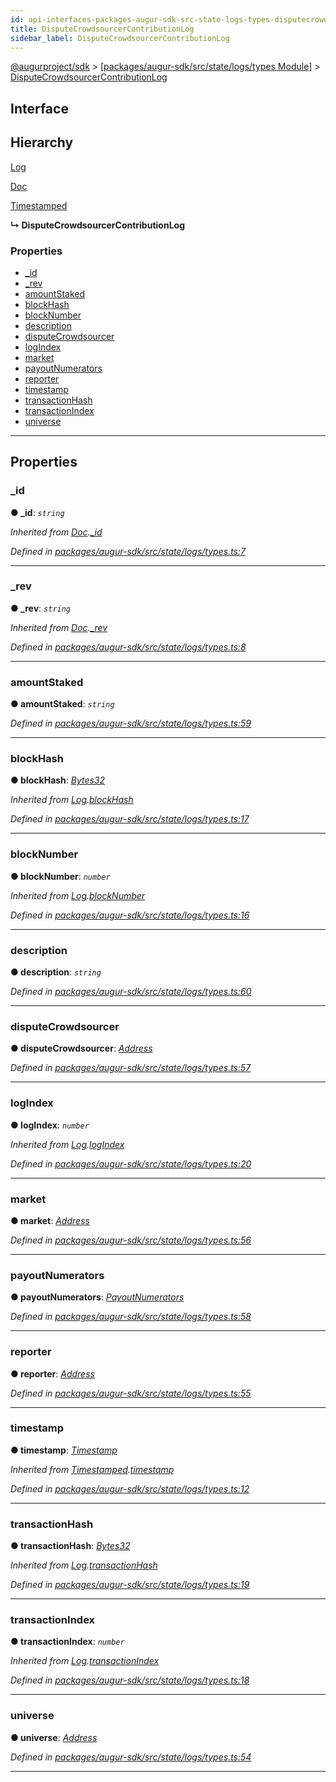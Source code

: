 ```yaml
---
id: api-interfaces-packages-augur-sdk-src-state-logs-types-disputecrowdsourcercontributionlog
title: DisputeCrowdsourcerContributionLog
sidebar_label: DisputeCrowdsourcerContributionLog
---
```


[@augurproject/sdk](api-readme.md) > [[packages/augur-sdk/src/state/logs/types Module]](api-modules-packages-augur-sdk-src-state-logs-types-module.md) > [DisputeCrowdsourcerContributionLog](api-interfaces-packages-augur-sdk-src-state-logs-types-disputecrowdsourcercontributionlog.md)

## Interface

## Hierarchy

 [Log](api-interfaces-packages-augur-sdk-src-state-logs-types-log.md)

 [Doc](api-interfaces-packages-augur-sdk-src-state-logs-types-doc.md)

 [Timestamped](api-interfaces-packages-augur-sdk-src-state-logs-types-timestamped.md)

**↳ DisputeCrowdsourcerContributionLog**

### Properties

* [_id](api-interfaces-packages-augur-sdk-src-state-logs-types-disputecrowdsourcercontributionlog.md#_id)
* [_rev](api-interfaces-packages-augur-sdk-src-state-logs-types-disputecrowdsourcercontributionlog.md#_rev)
* [amountStaked](api-interfaces-packages-augur-sdk-src-state-logs-types-disputecrowdsourcercontributionlog.md#amountstaked)
* [blockHash](api-interfaces-packages-augur-sdk-src-state-logs-types-disputecrowdsourcercontributionlog.md#blockhash)
* [blockNumber](api-interfaces-packages-augur-sdk-src-state-logs-types-disputecrowdsourcercontributionlog.md#blocknumber)
* [description](api-interfaces-packages-augur-sdk-src-state-logs-types-disputecrowdsourcercontributionlog.md#description)
* [disputeCrowdsourcer](api-interfaces-packages-augur-sdk-src-state-logs-types-disputecrowdsourcercontributionlog.md#disputecrowdsourcer)
* [logIndex](api-interfaces-packages-augur-sdk-src-state-logs-types-disputecrowdsourcercontributionlog.md#logindex)
* [market](api-interfaces-packages-augur-sdk-src-state-logs-types-disputecrowdsourcercontributionlog.md#market)
* [payoutNumerators](api-interfaces-packages-augur-sdk-src-state-logs-types-disputecrowdsourcercontributionlog.md#payoutnumerators)
* [reporter](api-interfaces-packages-augur-sdk-src-state-logs-types-disputecrowdsourcercontributionlog.md#reporter)
* [timestamp](api-interfaces-packages-augur-sdk-src-state-logs-types-disputecrowdsourcercontributionlog.md#timestamp)
* [transactionHash](api-interfaces-packages-augur-sdk-src-state-logs-types-disputecrowdsourcercontributionlog.md#transactionhash)
* [transactionIndex](api-interfaces-packages-augur-sdk-src-state-logs-types-disputecrowdsourcercontributionlog.md#transactionindex)
* [universe](api-interfaces-packages-augur-sdk-src-state-logs-types-disputecrowdsourcercontributionlog.md#universe)

---

## Properties

<a id="_id"></a>

###  _id

**● _id**: *`string`*

*Inherited from [Doc](api-interfaces-packages-augur-sdk-src-state-logs-types-doc.md).[_id](api-interfaces-packages-augur-sdk-src-state-logs-types-doc.md#_id)*

*Defined in [packages/augur-sdk/src/state/logs/types.ts:7](https://github.com/AugurProject/augur/blob/bae2172ca0/packages/augur-sdk/src/state/logs/types.ts#L7)*

___
<a id="_rev"></a>

###  _rev

**● _rev**: *`string`*

*Inherited from [Doc](api-interfaces-packages-augur-sdk-src-state-logs-types-doc.md).[_rev](api-interfaces-packages-augur-sdk-src-state-logs-types-doc.md#_rev)*

*Defined in [packages/augur-sdk/src/state/logs/types.ts:8](https://github.com/AugurProject/augur/blob/bae2172ca0/packages/augur-sdk/src/state/logs/types.ts#L8)*

___
<a id="amountstaked"></a>

###  amountStaked

**● amountStaked**: *`string`*

*Defined in [packages/augur-sdk/src/state/logs/types.ts:59](https://github.com/AugurProject/augur/blob/bae2172ca0/packages/augur-sdk/src/state/logs/types.ts#L59)*

___
<a id="blockhash"></a>

###  blockHash

**● blockHash**: *[Bytes32](api-modules-packages-augur-sdk-src-state-logs-types-module.md#bytes32)*

*Inherited from [Log](api-interfaces-packages-augur-sdk-src-state-logs-types-log.md).[blockHash](api-interfaces-packages-augur-sdk-src-state-logs-types-log.md#blockhash)*

*Defined in [packages/augur-sdk/src/state/logs/types.ts:17](https://github.com/AugurProject/augur/blob/bae2172ca0/packages/augur-sdk/src/state/logs/types.ts#L17)*

___
<a id="blocknumber"></a>

###  blockNumber

**● blockNumber**: *`number`*

*Inherited from [Log](api-interfaces-packages-augur-sdk-src-state-logs-types-log.md).[blockNumber](api-interfaces-packages-augur-sdk-src-state-logs-types-log.md#blocknumber)*

*Defined in [packages/augur-sdk/src/state/logs/types.ts:16](https://github.com/AugurProject/augur/blob/bae2172ca0/packages/augur-sdk/src/state/logs/types.ts#L16)*

___
<a id="description"></a>

###  description

**● description**: *`string`*

*Defined in [packages/augur-sdk/src/state/logs/types.ts:60](https://github.com/AugurProject/augur/blob/bae2172ca0/packages/augur-sdk/src/state/logs/types.ts#L60)*

___
<a id="disputecrowdsourcer"></a>

###  disputeCrowdsourcer

**● disputeCrowdsourcer**: *[Address](api-modules-packages-augur-sdk-src-state-logs-types-module.md#address)*

*Defined in [packages/augur-sdk/src/state/logs/types.ts:57](https://github.com/AugurProject/augur/blob/bae2172ca0/packages/augur-sdk/src/state/logs/types.ts#L57)*

___
<a id="logindex"></a>

###  logIndex

**● logIndex**: *`number`*

*Inherited from [Log](api-interfaces-packages-augur-sdk-src-state-logs-types-log.md).[logIndex](api-interfaces-packages-augur-sdk-src-state-logs-types-log.md#logindex)*

*Defined in [packages/augur-sdk/src/state/logs/types.ts:20](https://github.com/AugurProject/augur/blob/bae2172ca0/packages/augur-sdk/src/state/logs/types.ts#L20)*

___
<a id="market"></a>

###  market

**● market**: *[Address](api-modules-packages-augur-sdk-src-state-logs-types-module.md#address)*

*Defined in [packages/augur-sdk/src/state/logs/types.ts:56](https://github.com/AugurProject/augur/blob/bae2172ca0/packages/augur-sdk/src/state/logs/types.ts#L56)*

___
<a id="payoutnumerators"></a>

###  payoutNumerators

**● payoutNumerators**: *[PayoutNumerators](api-modules-packages-augur-sdk-src-state-logs-types-module.md#payoutnumerators)*

*Defined in [packages/augur-sdk/src/state/logs/types.ts:58](https://github.com/AugurProject/augur/blob/bae2172ca0/packages/augur-sdk/src/state/logs/types.ts#L58)*

___
<a id="reporter"></a>

###  reporter

**● reporter**: *[Address](api-modules-packages-augur-sdk-src-state-logs-types-module.md#address)*

*Defined in [packages/augur-sdk/src/state/logs/types.ts:55](https://github.com/AugurProject/augur/blob/bae2172ca0/packages/augur-sdk/src/state/logs/types.ts#L55)*

___
<a id="timestamp"></a>

###  timestamp

**● timestamp**: *[Timestamp](api-modules-packages-augur-sdk-src-state-logs-types-module.md#timestamp)*

*Inherited from [Timestamped](api-interfaces-packages-augur-sdk-src-state-logs-types-timestamped.md).[timestamp](api-interfaces-packages-augur-sdk-src-state-logs-types-timestamped.md#timestamp)*

*Defined in [packages/augur-sdk/src/state/logs/types.ts:12](https://github.com/AugurProject/augur/blob/bae2172ca0/packages/augur-sdk/src/state/logs/types.ts#L12)*

___
<a id="transactionhash"></a>

###  transactionHash

**● transactionHash**: *[Bytes32](api-modules-packages-augur-sdk-src-state-logs-types-module.md#bytes32)*

*Inherited from [Log](api-interfaces-packages-augur-sdk-src-state-logs-types-log.md).[transactionHash](api-interfaces-packages-augur-sdk-src-state-logs-types-log.md#transactionhash)*

*Defined in [packages/augur-sdk/src/state/logs/types.ts:19](https://github.com/AugurProject/augur/blob/bae2172ca0/packages/augur-sdk/src/state/logs/types.ts#L19)*

___
<a id="transactionindex"></a>

###  transactionIndex

**● transactionIndex**: *`number`*

*Inherited from [Log](api-interfaces-packages-augur-sdk-src-state-logs-types-log.md).[transactionIndex](api-interfaces-packages-augur-sdk-src-state-logs-types-log.md#transactionindex)*

*Defined in [packages/augur-sdk/src/state/logs/types.ts:18](https://github.com/AugurProject/augur/blob/bae2172ca0/packages/augur-sdk/src/state/logs/types.ts#L18)*

___
<a id="universe"></a>

###  universe

**● universe**: *[Address](api-modules-packages-augur-sdk-src-state-logs-types-module.md#address)*

*Defined in [packages/augur-sdk/src/state/logs/types.ts:54](https://github.com/AugurProject/augur/blob/bae2172ca0/packages/augur-sdk/src/state/logs/types.ts#L54)*

___

